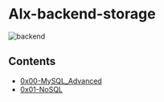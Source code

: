 # Alx-backend-storage
![backend](https://github.com/alchemistlowkey/alx-backend-storage/assets/46524038/2f5194d7-f020-4692-ab6d-1f2c9a2af55e)

## Contents
- [0x00-MySQL_Advanced](https://github.com/alchemistlowkey/alx-backend-storage/tree/f7b3e757a1cb669e037aac1fc08398388f1dbfba/0x00-MySQL_Advanced)
- [0x01-NoSQL](https://github.com/alchemistlowkey/alx-backend-storage/tree/f7b3e757a1cb669e037aac1fc08398388f1dbfba/0x01-NoSQL)
